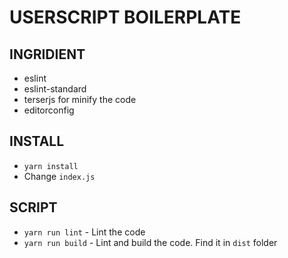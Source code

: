 # USERSCRIPT BOILERPLATE

## INGRIDIENT
- eslint
- eslint-standard
- terserjs for minify the code
- editorconfig

## INSTALL
- `yarn install`
- Change `index.js`

## SCRIPT
- `yarn run lint` - Lint the code
- `yarn run build` - Lint and build the code. Find it in `dist` folder

